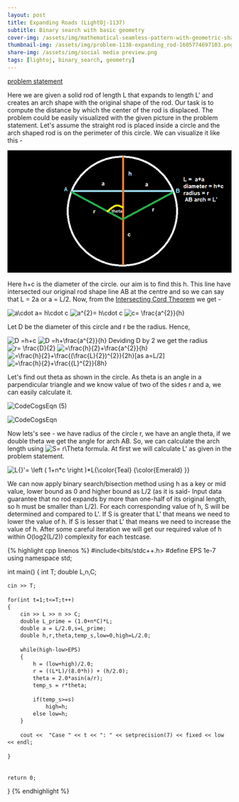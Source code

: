 ```yaml
---
layout: post
title: Expanding Roads (LightOj-1137)
subtitle: Binary search with basic geometry
cover-img: /assets/img/mathematical-seamless-pattern-with-geometric-shapes-formulas_89016-90.jpg
thumbnail-img: /assets/img/problem-1138-expanding_rod-1605774697103.png
share-img: /assets/img/social media preview.png
tags: [lightoj, binary_search, geometry]
---
```


[problem statement](https://lightoj.com/problem/expanding-rods)

Here we are given a solid rod of length L that expands to length L' and creates an arch shape with the original shape of the rod. Our task is to compute the distance by which the center of the rod is displaced. The problem could be easily visualized with the given picture in the problem statement. Let's assume the straight rod is placed inside a circle and the arch shaped rod is on the perimeter of this circle. We can visualize it like this - 

![Crepe](/assets/img/1137.png)

Here h+c is the diameter of the circle. our aim is to find this h. This line have intersected our original rod shape line AB at the centre and so we can say that L = 2a or a = L/2. Now, from the [Intersecting Cord Theorem](https://www.mathopenref.com/chordsintersecting.html) we get - 

<img src="https://latex.codecogs.com/gif.latex?a\cdot&space;a=&space;h\cdot&space;c" title="a\cdot a= h\cdot c" />
<img src="https://latex.codecogs.com/gif.latex?a^{2}=&space;h\cdot&space;c" title="a^{2}= h\cdot c" />
<img src="https://latex.codecogs.com/gif.latex?c=&space;\frac{a^{2}}{h}" title="c= \frac{a^{2}}{h}" />

Let D be the diameter of this circle and r be the radius. Hence,
    
<img src="https://latex.codecogs.com/gif.latex?D&space;=h&plus;c" title="D =h+c" />
<img src="https://latex.codecogs.com/gif.latex?D&space;=h&plus;\frac{a^{2}}{h}" title="D =h+\frac{a^{2}}{h}" />
Deviding D by 2 we get the radius
    
<img src="https://latex.codecogs.com/gif.latex?r=&space;\frac{D}{2}" title="r= \frac{D}{2}" />
  <img src="https://latex.codecogs.com/gif.latex?=\frac{h}{2}&plus;\frac{a^{2}}{h}" title="=\frac{h}{2}+\frac{a^{2}}{h}" />
  <img src="https://latex.codecogs.com/gif.latex?=\frac{h}{2}&plus;\frac{(\frac{L}{2})^{2}}{2h}" title="=\frac{h}{2}+\frac{(\frac{L}{2})^{2}}{2h}"/>[as a=L/2]
  <img src="https://latex.codecogs.com/gif.latex?=\frac{h}{2}&plus;\frac{{L}^{2}}{8h}" title="=\frac{h}{2}+\frac{{L}^{2}}{8h}" />

Let's find out theta as shown in the circle. As theta is an angle in a parpendicular triangle and we know value of two of the sides r and a, we can easily calculate it.
    
 ![CodeCogsEqn (5)](https://user-images.githubusercontent.com/25270629/116124297-eaaf2300-a6e5-11eb-95ca-64a6dc166b3f.gif)

 ![CodeCogsEqn](https://user-images.githubusercontent.com/25270629/116124094-a885e180-a6e5-11eb-9593-a4bd3c815253.gif)


Now lets's see - we have radius of the circle r, we have an angle theta, if we double theta we get the angle for arch AB. So, we can calculate the arch length using <img src="https://latex.codecogs.com/gif.latex?S=&space;r\Theta" title="S= r\Theta" /> formula. At first we will calculate L' as given in the problem statement.
    
<img src="https://latex.codecogs.com/gif.latex?L{}'=&space;\left&space;(&space;1&plus;n*c&space;\right&space;)*L{\color{Teal}&space;{\color{Emerald}&space;}}" title="L{}'= \left ( 1+n*c \right )*L{\color{Teal} {\color{Emerald} }}" />
    
We can now apply binary search/bisection method using h as a key or mid value, lower bound as 0 and higher bound as L/2 (as it is said- Input data guarantee that no rod expands by more than one-half of its original length, so h must be smaller than L/2). For each corresponding value of h, S will be determined and compared to L'. If S is greater that L' that means we need to lower the value of h. If S is lesser that L' that means we need to increase the value of h. After some careful iteration we will get our required value of h within O(log2(L/2)) complexity for each testcase. 


{% highlight cpp linenos %}
#include<bits/stdc++.h>
#define EPS 1e-7
using namespace std;

int main()
{
    int T;
    double L,n,C;
    
    cin >> T;
    
    for(int t=1;t<=T;t++)
    {
        cin >> L >> n >> C;
        double L_prime = (1.0+n*C)*L;
        double a = L/2.0,s=L_prime;
        double h,r,theta,temp_s,low=0,high=L/2.0;
        
        while(high-low>EPS)
        {
			h = (low+high)/2.0;
            r = ((L*L)/(8.0*h)) + (h/2.0);
            theta = 2.0*asin(a/r);
            temp_s = r*theta;

            if(temp_s>=s)
                high=h;
            else low=h;
        }
        
        cout <<  "Case " << t << ": " << setprecision(7) << fixed << low << endl;
        
    }
    
    
    return 0;
}
{% endhighlight %}
